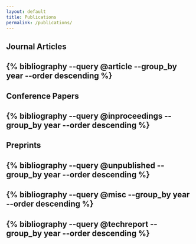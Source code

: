 ```yaml
---
layout: default
title: Publications
permalink: /publications/
---
```


## Journal Articles
## {% bibliography --query @article --group_by year --order descending %}

## Conference Papers
## {% bibliography --query @inproceedings --group_by year --order descending %}

## Preprints
## {% bibliography --query @unpublished --group_by year --order descending %}
## {% bibliography --query @misc --group_by year --order descending %}
## {% bibliography --query @techreport --group_by year --order descending %}
